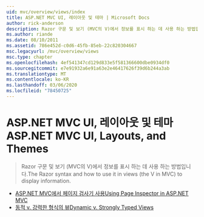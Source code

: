 ```yaml
---
uid: mvc/overview/views/index
title: ASP.NET MVC UI, 레이아웃 및 테마 | Microsoft Docs
author: rick-anderson
description: Razor 구문 및 보기 (MVC의 V)에서 정보를 표시 하는 데 사용 하는 방법입니다.
ms.author: riande
ms.date: 08/10/2011
ms.assetid: 786e452d-c0d6-45fb-85eb-22c820304667
msc.legacyurl: /mvc/overview/views
msc.type: chapter
ms.openlocfilehash: 4ef541347cd129d833e5f581366600dbe0934df0
ms.sourcegitcommit: e7e91932a6e91a63e2e46417626f39d6b244a3ab
ms.translationtype: MT
ms.contentlocale: ko-KR
ms.lasthandoff: 03/06/2020
ms.locfileid: "78450725"
---
```

# <a name="aspnet-mvc-ui-layouts-and-themes"></a><span data-ttu-id="b97c6-103">ASP.NET MVC UI, 레이아웃 및 테마</span><span class="sxs-lookup"><span data-stu-id="b97c6-103">ASP.NET MVC UI, Layouts, and Themes</span></span>

> <span data-ttu-id="b97c6-104">Razor 구문 및 보기 (MVC의 V)에서 정보를 표시 하는 데 사용 하는 방법입니다.</span><span class="sxs-lookup"><span data-stu-id="b97c6-104">The Razor syntax and how to use it in views (the V in MVC) to display information.</span></span>

- [<span data-ttu-id="b97c6-105">ASP.NET MVC에서 페이지 검사기 사용</span><span class="sxs-lookup"><span data-stu-id="b97c6-105">Using Page Inspector in ASP.NET MVC</span></span>](using-page-inspector-in-aspnet-mvc.md)
- [<span data-ttu-id="b97c6-106">동적 v. 강력한 형식의 뷰</span><span class="sxs-lookup"><span data-stu-id="b97c6-106">Dynamic v. Strongly Typed Views</span></span>](dynamic-v-strongly-typed-views.md)
